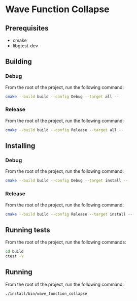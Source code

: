 # Wave Function Collapse
## Prerequisites
- cmake
- libgtest-dev

## Building
### Debug
From the root of the project, run the following command:
```bash
cmake --build build --config Debug --target all --
```

### Release
From the root of the project, run the following command:
```bash
cmake --build build --config Release --target all --
```

## Installing
### Debug
From the root of the project, run the following command:
```bash
cmake --build build --config Debug --target install --
```

### Release
From the root of the project, run the following command:
```bash
cmake --build build --config Release --target install --
```

## Running tests
From the root of the project, run the following commands:
```bash
cd build
ctest -V
```

## Running
From the root of the project, run the following command:
```bash
./install/bin/wave_function_collapse
```